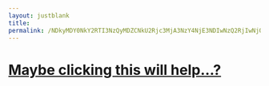 ```yaml
---
layout: justblank
title:
permalink: /NDkyMDY0NkY2RTI3NzQyMDZCNkU2Rjс3MjА3NzY4NjE3NDIwNzQ2RjIwNjQ2RjJFMkU=/
---
```


<h1><a href="{{ site.baseurl }}
/NDkyMDY0NkY2RTI3NzQyMDZCNkU2Rjс3MjA3NzY4NjE3NDIwNzQ2RjIwNjQ2RjJFMkU=/">Maybe clicking this will help...?</a></h1>
